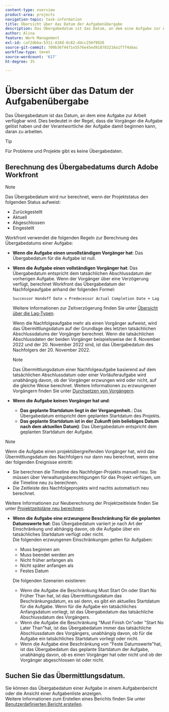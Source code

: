 ```yaml
---
content-type: overview
product-area: projects
navigation-topic: task-information
title: Übersicht über das Datum der Aufgabenübergabe
description: Das Übergabedatum ist das Datum, an dem eine Aufgabe zur Arbeit verfügbar wird. Dies bedeutet in der Regel, dass die Vorgänger die Aufgabe gelöst haben und der Verantwortliche der Aufgabe damit beginnen kann, daran zu arbeiten.
author: Alina
feature: Work Management
exl-id: caf2dbba-5311-418d-8c82-ddcc256f9926
source-git-commit: 709b36f4471e5576e45ed918783216a1f7f4abac
workflow-type: tm+mt
source-wordcount: '617'
ht-degree: 3%

---
```


# Übersicht über das Datum der Aufgabenübergabe

Das Übergabedatum ist das Datum, an dem eine Aufgabe zur Arbeit verfügbar wird. Dies bedeutet in der Regel, dass die Vorgänger die Aufgabe gelöst haben und der Verantwortliche der Aufgabe damit beginnen kann, daran zu arbeiten.

>[!TIP]
>
>Für Probleme und Projekte gibt es keine Übergabedaten.

## Berechnung des Übergabedatums durch Adobe Workfront

>[!NOTE]
>
>Das Übergabedatum wird nur berechnet, wenn der Projektstatus den folgenden Status aufweist:
>
>* Zurückgestellt
>* Aktuell
>* Abgeschlossen
>* Eingestellt
>

Workfront verwendet die folgenden Regeln zur Berechnung des Übergabedatums einer Aufgabe:

* **Wenn die Aufgabe einen unvollständigen Vorgänger hat**: Das Übergabedatum für die Aufgabe ist null.
* **Wenn die Aufgabe einen vollständigen Vorgänger hat**: Das Übergabedatum entspricht dem tatsächlichen Abschlussdatum der vorherigen Aufgabe. Wenn der Vorgänger über eine Verzögerung verfügt, berechnet Workfront das Übergabedatum der Nachfolgeaufgabe anhand der folgenden Formel:

  `Successor Handoff Date = Predecessor Actual Completion Date + Lag`

  Weitere Informationen zur Zeitverzögerung finden Sie unter [Übersicht über die Lag-Typen](../use-prdcssrs/lag-types.md).

  Wenn die Nachfolgeaufgabe mehr als einen Vorgänger aufweist, wird das Übermittlungsdatum auf der Grundlage des letzten tatsächlichen Abschlussdatums der Vorgänger berechnet. Wenn die tatsächlichen Abschlussdaten der beiden Vorgänger beispielsweise der 8. November 2022 und der 20. November 2022 sind, ist das Übergabedatum des Nachfolgers der 20. November 2022.

  >[!NOTE]
  >
  >   Das Übermittlungsdatum einer Nachfolgeaufgabe basierend auf dem tatsächlichen Abschlussdatum oder einer Vorläuferaufgabe wird unabhängig davon, ob der Vorgänger erzwungen wird oder nicht, auf die gleiche Weise berechnet. Weitere Informationen zu erzwungenen Vorgängern finden Sie unter [Durchsetzen von Vorgängern](../use-prdcssrs/enforced-predecessors.md).


* **Wenn die Aufgabe keinen Vorgänger hat und**:

   * **Das geplante Startdatum liegt in der Vergangenheit.**: Das Übergabedatum entspricht dem geplanten Startdatum des Projekts.
   * **Das geplante Startdatum ist in der Zukunft (ein beliebiges Datum nach dem aktuellen Datum)**: Das Übergabedatum entspricht dem geplanten Startdatum der Aufgabe.

>[!NOTE]
>
>Wenn die Aufgabe einen projektübergreifenden Vorgänger hat, wird das Übermittlungsdatum des Nachfolgers nur dann neu berechnet, wenn eine der folgenden Ereignisse eintritt:
>
>* Sie berechnen die Timeline des Nachfolger-Projekts manuell neu. Sie müssen über Verwaltungsberechtigungen für das Projekt verfügen, um die Timeline neu zu berechnen.
>* Die Zeitleiste des Nachfolgeprojekts wird nachts automatisch neu berechnet.
>
>Weitere Informationen zur Neuberechnung der Projektzeitleiste finden Sie unter [Projektzeitpläne neu berechnen](../../../manage-work/projects/manage-projects/recalculate-project-timeline.md).

* **Wenn die Aufgabe eine erzwungene Beschränkung für die geplanten Datumswerte hat**: Das Übergabedatum variiert je nach Art der Einschränkung und abhängig davon, ob die Aufgabe über ein tatsächliches Startdatum verfügt oder nicht.\
  Die folgenden erzwungenen Einschränkungen gelten für Aufgaben:

   * Muss beginnen am
   * Muss beendet werden am
   * Nicht früher anfangen als
   * Nicht später anfangen als
   * Festes Datum

  Die folgenden Szenarien existieren:

   * Wenn die Aufgabe die Beschränkung Must Start On oder Start No Früher Than hat, ist das Übermittlungsdatum das Beschränkungsdatum, es sei denn, es gibt ein aktuelles Startdatum für die Aufgabe. Wenn für die Aufgabe ein tatsächliches Anfangsdatum vorliegt, ist das Übergabedatum das tatsächliche Abschlussdatum des Vorgängers.
   * Wenn die Aufgabe die Beschränkung &quot;Must Finish On&quot;oder &quot;Start No Later Than&quot;hat, ist das Übergabedatum immer das tatsächliche Abschlussdatum des Vorgängers, unabhängig davon, ob für die Aufgabe ein tatsächliches Startdatum vorliegt oder nicht.
   * Wenn die Aufgabe eine Beschränkung von &quot;Feste Datumswerte&quot;hat, ist das Übergabedatum das geplante Startdatum der Aufgabe, unabhängig davon, ob es einen Vorgänger hat oder nicht und ob der Vorgänger abgeschlossen ist oder nicht.

## Suchen Sie das Übermittlungsdatum.

Sie können das Übergabedatum einer Aufgabe in einem Aufgabenbericht oder die Ansicht einer Aufgabenliste anzeigen.\
Weitere Informationen zum Erstellen eines Berichts finden Sie unter [Benutzerdefinierten Bericht erstellen](../../../reports-and-dashboards/reports/creating-and-managing-reports/create-custom-report.md).

